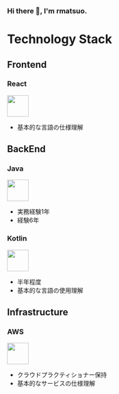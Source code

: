 ### Hi there 👋, I'm rmatsuo.

# Technology Stack

## Frontend
### React
<img src="https://cdn.jsdelivr.net/gh/devicons/devicon/icons/react/react-original.svg" width="50" length="50" />

* 基本的な言語の仕様理解

## BackEnd
### Java
<img src="https://cdn.jsdelivr.net/gh/devicons/devicon/icons/java/java-original-wordmark.svg" width="50" length="50" />

* 実務経験1年
* 経験6年

### Kotlin
<img src="https://cdn.jsdelivr.net/gh/devicons/devicon/icons/kotlin/kotlin-original.svg" width="50" length="50" />

* 半年程度
* 基本的な言語の使用理解

## Infrastructure
### AWS
<img src="https://cdn.jsdelivr.net/gh/devicons/devicon/icons/amazonwebservices/amazonwebservices-original.svg" width="50" length="50" />

* クラウドプラクティショナー保持
* 基本的なサービスの仕様理解

